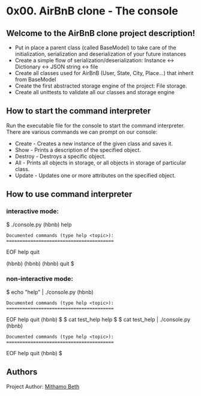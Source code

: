 # 0x00. AirBnB clone - The console

## Welcome to the AirBnB clone project description!

* Put in place a parent class (called BaseModel) to take care of the initialization, serialization and deserialization of your future instances
* Create a simple flow of serialization/deserialization: Instance <-> Dictionary <-> JSON string <-> file
* Create all classes used for AirBnB (User, State, City, Place…) that inherit from BaseModel
* Create the first abstracted storage engine of the project: File storage.
* Create all unittests to validate all our classes and storage engine


## How to start the command interpreter
Run the executable file for the console to start the command interpreter.
There are various commands we can prompt on our console:

* Create  - Creates a new instance of the given class and saves it.
* Show    - Prints a description of the specified object.
* Destroy - Destroys a specific object.
* All     - Prints all objects in storage, or all objects in storage of particular class.
* Update  - Updates one or more attributes on the specified object.


## How to use command interpreter
### interactive mode:

$ ./console.py
(hbnb) help

	Documented commands (type help <topic>):
	========================================
EOF  help  quit

(hbnb) 
(hbnb) 
(hbnb) quit
$

### non-interactive mode:

$ echo "help" | ./console.py
(hbnb)

	Documented commands (type help <topic>):
	========================================
EOF  help  quit
(hbnb) 
$
$ cat test_help
help
$
$ cat test_help | ./console.py
(hbnb)

	Documented commands (type help <topic>):
	========================================
EOF  help  quit
(hbnb) 
$

## Authors
Project Author:
[Mithamo Beth](https://github.com/Mythamor#hi-there-)
